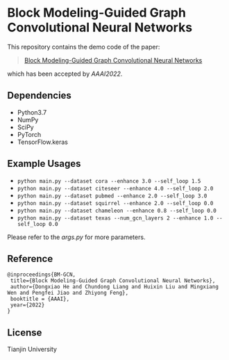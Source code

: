 # Block Modeling-Guided Graph Convolutional Neural Networks
This repository contains the demo code of the paper:
>[Block Modeling-Guided Graph Convolutional Neural Networks]()

which has been accepted by *AAAI2022*.
## Dependencies
* Python3.7
* NumPy
* SciPy
* PyTorch
* TensorFlow.keras
## Example Usages
* `python main.py --dataset cora --enhance 3.0 --self_loop 1.5`
* `python main.py --dataset citeseer --enhance 4.0 --self_loop 2.0`
* `python main.py --dataset pubmed --enhance 2.0 --self_loop 3.0`
* `python main.py --dataset squirrel --enhance 2.0 --self_loop 0.0`
* `python main.py --dataset chameleon --enhance 0.8 --self_loop 0.0`
* `python main.py --dataset texas --num_gcn_layers 2 --enhance 1.0 --self_loop 0.0`

Please refer to the *args.py* for more parameters.
## Reference
    @inproceedings{BM-GCN,
     title={Block Modeling-Guided Graph Convolutional Neural Networks},
     author={Dongxiao He and Chundong Liang and Huixin Liu and Mingxiang Wen and Pengfei Jiao and Zhiyong Feng},
     booktitle = {AAAI},
     year={2022}
    }
## License
Tianjin University
